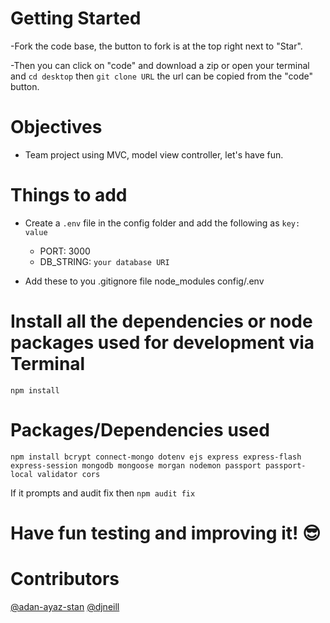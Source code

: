 # Getting Started

-Fork the code base, the button to fork is at the top right next to "Star". 

-Then you can click on "code" and download a zip or open your terminal and `cd desktop` then `git clone URL` the url can be copied from the "code" button.

# Objectives

- Team project using MVC, model view controller, let's have fun.

# Things to add

- Create a `.env` file in the config folder and add the following as `key: value` 
  - PORT: 3000 
  - DB_STRING: `your database URI` 

- Add these to you .gitignore file
  node_modules
  config/.env
  
# Install all the dependencies or node packages used for development via Terminal

`npm install` 

# Packages/Dependencies used 


`npm install bcrypt connect-mongo dotenv ejs express express-flash express-session mongodb mongoose morgan nodemon passport passport-local validator cors`

If it prompts and audit fix then `npm audit fix`

# Have fun testing and improving it! 😎

# Contributors
[@adan-ayaz-stan](https://github.com/adan-ayaz-stan) 
[@djneill](https://github.com/djneill)



